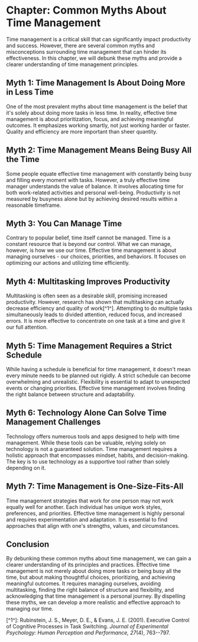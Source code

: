 Chapter: Common Myths About Time Management
===========================================

Time management is a critical skill that can significantly impact productivity and success. However, there are several common myths and misconceptions surrounding time management that can hinder its effectiveness. In this chapter, we will debunk these myths and provide a clearer understanding of time management principles.

Myth 1: **Time Management Is About Doing More in Less Time**
------------------------------------------------------------

One of the most prevalent myths about time management is the belief that it's solely about doing more tasks in less time. In reality, effective time management is about prioritization, focus, and achieving meaningful outcomes. It emphasizes working smartly, not just working harder or faster. Quality and efficiency are more important than sheer quantity.

Myth 2: **Time Management Means Being Busy All the Time**
---------------------------------------------------------

Some people equate effective time management with constantly being busy and filling every moment with tasks. However, a truly effective time manager understands the value of balance. It involves allocating time for both work-related activities and personal well-being. Productivity is not measured by busyness alone but by achieving desired results within a reasonable timeframe.

Myth 3: **You Can Manage Time**
-------------------------------

Contrary to popular belief, time itself cannot be managed. Time is a constant resource that is beyond our control. What we can manage, however, is how we use our time. Effective time management is about managing ourselves - our choices, priorities, and behaviors. It focuses on optimizing our actions and utilizing time efficiently.

Myth 4: **Multitasking Improves Productivity**
----------------------------------------------

Multitasking is often seen as a desirable skill, promising increased productivity. However, research has shown that multitasking can actually decrease efficiency and quality of work\[\^1\^\]. Attempting to do multiple tasks simultaneously leads to divided attention, reduced focus, and increased errors. It is more effective to concentrate on one task at a time and give it our full attention.

Myth 5: **Time Management Requires a Strict Schedule**
------------------------------------------------------

While having a schedule is beneficial for time management, it doesn't mean every minute needs to be planned out rigidly. A strict schedule can become overwhelming and unrealistic. Flexibility is essential to adapt to unexpected events or changing priorities. Effective time management involves finding the right balance between structure and adaptability.

Myth 6: **Technology Alone Can Solve Time Management Challenges**
-----------------------------------------------------------------

Technology offers numerous tools and apps designed to help with time management. While these tools can be valuable, relying solely on technology is not a guaranteed solution. Time management requires a holistic approach that encompasses mindset, habits, and decision-making. The key is to use technology as a supportive tool rather than solely depending on it.

Myth 7: **Time Management is One-Size-Fits-All**
------------------------------------------------

Time management strategies that work for one person may not work equally well for another. Each individual has unique work styles, preferences, and priorities. Effective time management is highly personal and requires experimentation and adaptation. It is essential to find approaches that align with one's strengths, values, and circumstances.

Conclusion
----------

By debunking these common myths about time management, we can gain a clearer understanding of its principles and practices. Effective time management is not merely about doing more tasks or being busy all the time, but about making thoughtful choices, prioritizing, and achieving meaningful outcomes. It requires managing ourselves, avoiding multitasking, finding the right balance of structure and flexibility, and acknowledging that time management is a personal journey. By dispelling these myths, we can develop a more realistic and effective approach to managing our time.

\[\^1\^\]: Rubinstein, J. S., Meyer, D. E., \& Evans, J. E. (2001). Executive Control of Cognitive Processes in Task Switching. *Journal of Experimental Psychology: Human Perception and Performance, 27*(4), 763--797.
